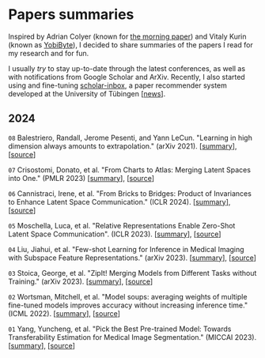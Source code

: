 # Papers summaries

Inspired by Adrian Colyer (known for [the morning paper](https://blog.acolyer.org/)) and Vitaly Kurin (known as [YobiByte](https://yobibyte.github.io/)), I decided to share summaries of the papers I read for my research and for fun.

I usually *try* to stay up-to-date through the latest conferences, as well as with notifications from Google Scholar and ArXiv. Recently, I also started using and fine-tuning [scholar-inbox](https://www.scholar-inbox.com/), a paper recommender system developed at the University of Tübingen [[news](https://tuebingen.ai/news/stay-ahead-in-research-with-scholar-inbox)].

## 2024

`08` Balestriero, Randall, Jerome Pesenti, and Yann LeCun. "Learning in high dimension always amounts to extrapolation." (arXiv 2021). [[summary](summaries/08_balestriero2021learning.md)], [[source](https://arxiv.org/abs/2110.09485)]

`07` Crisostomi, Donato, et al. "From Charts to Atlas: Merging Latent Spaces into One." (PMLR 2023) [[summary](summaries/07_crisostomi2023from.md)], [[source](https://arxiv.org/abs/2311.06547)]

`06` Cannistraci, Irene, et al. "From Bricks to Bridges: Product of Invariances to Enhance Latent Space Communication." (ICLR 2024). [[summary](summaries/06_cannistraci2023from.md)], [[source](https://arxiv.org/abs/2310.01211)]

`05` Moschella, Luca, et al. "Relative Representations Enable Zero-Shot Latent Space Communication". (ICLR 2023). [[summary](summaries/05_moschella2023relative.md)], [[source](https://arxiv.org/abs/2209.15430)]

`04` Liu, Jiahui, et al. "Few-shot Learning for Inference in Medical Imaging with Subspace Feature Representations." (arXiv 2023). [[summary](summaries/04_liu2023few.md)], [[source](https://arxiv.org/pdf/2306.11152.pdf)]

`03` Stoica, George, et al. "ZipIt! Merging Models from Different Tasks without Training." (arXiv 2023). [[summary](summaries/03_stoica2023zipit.md)], [[source](https://openreview.net/forum?id=LEYUkvdUhq)]

`02` Wortsman, Mitchell, et al. "Model soups: averaging weights of multiple fine-tuned models improves accuracy without increasing inference time." (ICML 2022). [[summary](summaries/02_wortsman2022model.md)], [[source](https://arxiv.org/pdf/2203.05482.pdf)]

`01` Yang, Yuncheng, et al. "Pick the Best Pre-trained Model: Towards Transferability Estimation for Medical Image Segmentation." (MICCAI 2023). [[summary](summaries/01_yang2023pick.md)], [[source](https://arxiv.org/pdf/2307.11958.pdf)]